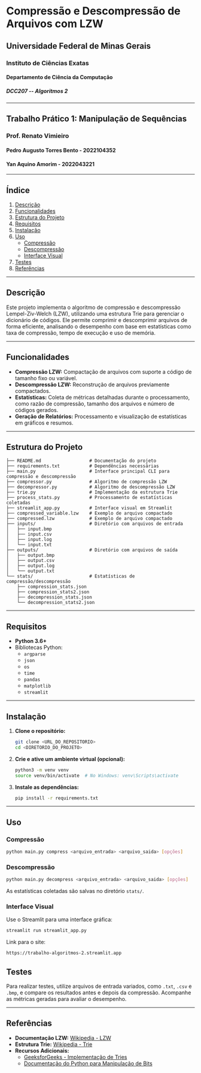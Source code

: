 # Compressão e Descompressão de Arquivos com LZW

## Universidade Federal de Minas Gerais
### Instituto de Ciências Exatas
#### Departamento de Ciência da Computação
##### DCC207 -- Algoritmos 2

---

## Trabalho Prático 1: Manipulação de Sequências

### Prof. Renato Vimieiro

#### Pedro Augusto Torres Bento - 2022104352
#### Yan Aquino Amorim - 2022043221
---

## Índice

1. [Descrição](#descrição)
2. [Funcionalidades](#funcionalidades)
3. [Estrutura do Projeto](#estrutura-do-projeto)
4. [Requisitos](#requisitos)
5. [Instalação](#instalação)
6. [Uso](#uso)
    - [Compressão](#compressão)
    - [Descompressão](#descompressão)
    - [Interface Visual](#interface-visual)
7. [Testes](#testes)
8. [Referências](#referências)
---

## Descrição

Este projeto implementa o algoritmo de compressão e descompressão Lempel-Ziv-Welch (LZW), utilizando uma estrutura Trie para gerenciar o dicionário de códigos. Ele permite comprimir e descomprimir arquivos de forma eficiente, analisando o desempenho com base em estatísticas como taxa de compressão, tempo de execução e uso de memória.

---

## Funcionalidades

- **Compressão LZW:** Compactação de arquivos com suporte a código de tamanho fixo ou variável.
- **Descompressão LZW:** Reconstrução de arquivos previamente compactados.
- **Estatísticas:** Coleta de métricas detalhadas durante o processamento, como razão de compressão, tamanho dos arquivos e número de códigos gerados.
- **Geração de Relatórios:** Processamento e visualização de estatísticas em gráficos e resumos.

---

## Estrutura do Projeto

```
├── README.md                  # Documentação do projeto
├── requirements.txt           # Dependências necessárias
├── main.py                    # Interface principal CLI para compressão e descompressão
├── compressor.py              # Algoritmo de compressão LZW
├── decompressor.py            # Algoritmo de descompressão LZW
├── trie.py                    # Implementação da estrutura Trie
├── process_stats.py           # Processamento de estatísticas coletadas
├── streamlit_app.py           # Interface visual em Streamlit
├── compressed_variable.lzw    # Exemplo de arquivo compactado
├── compressed.lzw             # Exemplo de arquivo compactado
├── inputs/                    # Diretório com arquivos de entrada
│   ├── input.bmp
│   ├── input.csv
│   ├── input.log
│   └── input.txt
├── outputs/                   # Diretório com arquivos de saída
│   ├── output.bmp
│   ├── output.csv
│   ├── output.log
│   └── output.txt
└── stats/                     # Estatísticas de compressão/descompressão
    ├── compression_stats.json
    ├── compression_stats2.json
    ├── decompression_stats.json
    └── decompression_stats2.json
```

---

## Requisitos

- **Python 3.6+**
- Bibliotecas Python:
  - `argparse`
  - `json`
  - `os`
  - `time`
  - `pandas`
  - `matplotlib`
  - `streamlit`

---

## Instalação

1. **Clone o repositório:**

    ```bash
    git clone <URL_DO_REPOSITORIO>
    cd <DIRETORIO_DO_PROJETO>
    ```

2. **Crie e ative um ambiente virtual (opcional):**

    ```bash
    python3 -m venv venv
    source venv/bin/activate  # No Windows: venv\Scripts\activate
    ```

3. **Instale as dependências:**

    ```bash
    pip install -r requirements.txt
    ```

---

## Uso

### Compressão

```bash
python main.py compress <arquivo_entrada> <arquivo_saida> [opções]
```

### Descompressão

```bash
python main.py decompress <arquivo_entrada> <arquivo_saida> [opções]
```

As estatísticas coletadas são salvas no diretório `stats/`.

### Interface Visual

Use o Streamlit para uma interface gráfica:

```bash
streamlit run streamlit_app.py
```
Link para o site:
```bash
https://trabalho-algoritmos-2.streamlit.app
```

## Testes

Para realizar testes, utilize arquivos de entrada variados, como `.txt`, `.csv` e `.bmp`, e compare os resultados antes e depois da compressão. Acompanhe as métricas geradas para avaliar o desempenho.

---

## Referências

- **Documentação LZW:** [Wikipedia - LZW](https://en.wikipedia.org/wiki/Lempel%E2%80%93Ziv%E2%80%93Welch)  
- **Estrutura Trie:** [Wikipedia - Trie](https://en.wikipedia.org/wiki/Trie)  
- **Recursos Adicionais:**  
    - [GeeksforGeeks - Implementação de Tries](https://www.geeksforgeeks.org/trie-insert-and-search/)  
    - [Documentação do Python para Manipulação de Bits](https://docs.python.org/3/library/struct.html)

